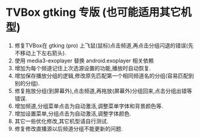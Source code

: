 # TVBox gtking 专版 (也可能适用其它机型)
1) 修复TVBox在 gtking (pro) 上飞鼠(鼠标)点击频道,再点击分组闪退的错误(先不移动上下左右箭头).  
2) 使用 media3-exoplayer 替换 android.exoplayer 相关依赖
3) 增加为每个频道记住上次选源设置的功能,播放时自动恢复.
4) 增加保存播放分组的逻辑,修改原先匹配第一个相同频道名的分组(容易匹配到别的分组).
5) 修复拖放分组(到屏幕外),点击频道,再拖放(屏幕外)分组回来,点击分组出错等错误.  
6) 增加频道,分组菜单点击为自动激活,调整菜单字体和背景颜色等. 
7) 增加设置菜单,分组点击为自动激活,调整字体颜色.  
8) 其它一些优化修改,其它机型请自行测试.  
9) 修复修改直播源以后频道分组不能更新的问题.